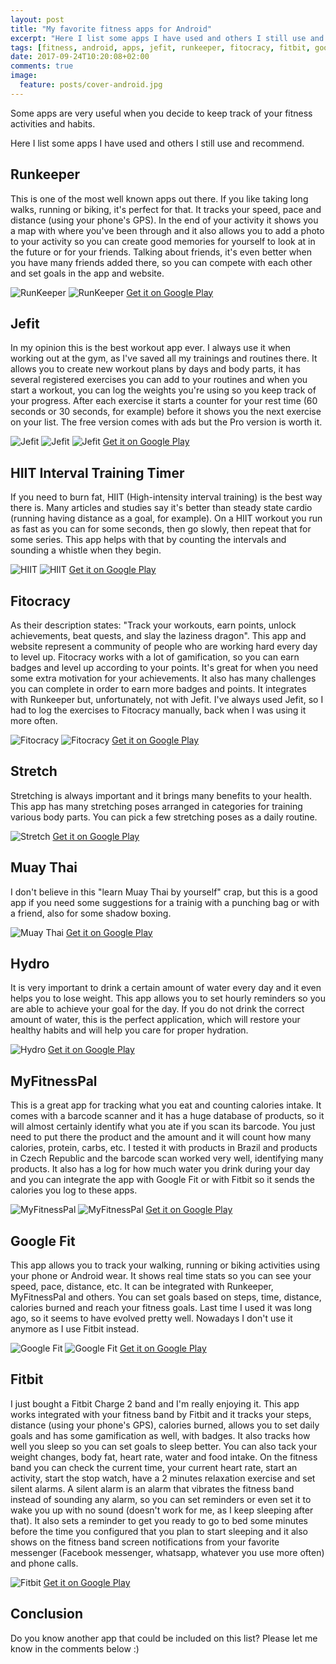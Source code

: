 ```yaml
---
layout: post
title: "My favorite fitness apps for Android"
excerpt: "Here I list some apps I have used and others I still use and recommend"
tags: [fitness, android, apps, jefit, runkeeper, fitocracy, fitbit, google]
date: 2017-09-24T10:20:08+02:00
comments: true
image:
  feature: posts/cover-android.jpg
---
```


Some apps are very useful when you decide to keep track of your fitness activities and habits.

Here I list some apps I have used and others I still use and recommend.

## Runkeeper

This is one of the most well known apps out there. If you like taking long walks, running or biking, it's perfect for that. It tracks your speed, pace and distance (using your phone's GPS). In the end of your activity it shows you a map with where you've been through and it also allows you to add a photo to your activity so you can create good memories for yourself to look at in the future or for your friends. Talking about friends, it's even better when you have many friends added there, so you can compete with each other and set goals in the app and website.

![RunKeeper](/images/posts/runkeeper_00.png "RunKeeper") ![RunKeeper](/images/posts/runkeeper_01.png "RunKeeper")
[Get it on Google Play](https://play.google.com/store/apps/details?id=com.fitnesskeeper.runkeeper.pro)

## Jefit

In my opinion this is the best workout app ever. I always use it when working out at the gym, as I've saved all my trainings and routines there. It allows you to create new workout plans by days and body parts, it has several registered exercises you can add to your routines and when you start a workout, you can log the weights you're using so you keep track of your progress. After each exercise it starts a counter for your rest time (60 seconds or 30 seconds, for example) before it shows you the next exercise on your list. The free version comes with ads but the Pro version is worth it.

![Jefit](/images/posts/jefit_00.png "Jefit") ![Jefit](/images/posts/jefit_01.jpg "Jefit") ![Jefit](/images/posts/jefit_02.jpg "Jefit")
[Get it on Google Play](https://play.google.com/store/apps/details?id=je.fit)

## HIIT Interval Training Timer

If you need to burn fat, HIIT (High-intensity interval training) is the best way there is. Many articles and studies say it's better than steady state cardio (running having distance as a goal, for example). On a HIIT workout you run as fast as you can for some seconds, then go slowly, then repeat that for some series. This app helps with that by counting the intervals and sounding a whistle when they begin.

![HIIT](/images/posts/hiit_00.jpg "HIIT") ![HIIT](/images/posts/hiit_01.jpg "HIIT")
[Get it on Google Play](https://play.google.com/store/apps/details?id=com.ihunda.android.hiit)

## Fitocracy

As their description states: "Track your workouts, earn points, unlock achievements, beat quests, and slay the laziness dragon".
This app and website represent a community of people who are working hard every day to level up. Fitocracy works with a lot of gamification, so you can earn badges and level up according to your points. It's great for when you need some extra motivation for your achievements. It also has many challenges you can complete in order to earn more badges and points. It integrates with Runkeeper but, unfortunately, not with Jefit. I've always used Jefit, so I had to log the exercises to Fitocracy manually, back when I was using it more often.

![Fitocracy](/images/posts/fitocracy_00.jpg "Fitocracy") ![Fitocracy](/images/posts/fitocracy_01.jpg "Fitocracy")
[Get it on Google Play](https://play.google.com/store/apps/details?id=com.fitocracy.app)

## Stretch

Stretching is always important and it brings many benefits to your health. This app has many stretching poses arranged in categories for training various body parts. You can pick a few stretching poses as a daily routine.

![Stretch](/images/posts/stretching.jpg "Stretch")
[Get it on Google Play](https://play.google.com/store/apps/details?id=imoblife.stretchexercises.lite)

## Muay Thai

I don't believe in this "learn Muay Thai by yourself" crap, but this is a good app if you need some suggestions for a trainig with a punching bag or with a friend, also for some shadow boxing.

![Muay Thai](/images/posts/muaythai.jpg "Muay Thai")
[Get it on Google Play](https://play.google.com/store/apps/details?id=com.fitivity.muay_thai_training)

## Hydro

It is very important to drink a certain amount of water every day and it even helps you to lose weight. This app allows you to set hourly reminders so you are able to achieve your goal for the day. If you do not drink the correct amount of water, this is the perfect application, which will restore your healthy habits and will help you care for proper hydration.

![Hydro](/images/posts/hydro.jpg "Hydro")
[Get it on Google Play](https://play.google.com/store/apps/details?id=com.freshware.hydro)

## MyFitnessPal

This is a great app for tracking what you eat and counting calories intake. It comes with a barcode scanner and it has a huge database of products, so it will almost certainly identify what you ate if you scan its barcode. You just need to put there the product and the amount and it will count how many calories, protein, carbs, etc. I tested it with products in Brazil and products in Czech Republic and the barcode scan worked very well, identifying many products. It also has a log for how much water you drink during your day and you can integrate the app with Google Fit or with Fitbit so it sends the calories you log to these apps.

![MyFitnessPal](/images/posts/myfitnesspal_00.png "MyFitnessPal") ![MyFitnessPal](/images/posts/myfitnesspal_01.png "MyFitnessPal")
[Get it on Google Play](https://play.google.com/store/apps/details?id=com.myfitnesspal.android)

## Google Fit

This app allows you to track your walking, running or biking activities using your phone or Android wear. It shows real time stats so you can see your speed, pace, distance, etc. It can be integrated with Runkeeper, MyFitnessPal and others. You can set goals based on steps, time, distance, calories burned and reach your fitness goals. Last time I used it was long ago, so it seems to have evolved pretty well. Nowadays I don't use it anymore as I use Fitbit instead.

![Google Fit](/images/posts/googlefit_00.jpg "Google Fit") ![Google Fit](/images/posts/googlefit_01.jpg "Google Fit")
[Get it on Google Play](https://play.google.com/store/apps/details?id=com.google.android.apps.fitness)

## Fitbit

I just bought a Fitbit Charge 2 band and I'm really enjoying it. This app works integrated with your fitness band by Fitbit and it tracks your steps, distance (using your phone's GPS), calories burned, allows you to set daily goals and has some gamification as well, with badges. It also tracks how well you sleep so you can set goals to sleep better. You can also tack your weight changes, body fat, heart rate, water and food intake. On the fitness band you can check the current time, your current heart rate, start an activity, start the stop watch, have a 2 minutes relaxation exercise and set silent alarms. A silent alarm is an alarm that vibrates the fitness band instead of sounding any alarm, so you can set reminders or even set it to wake you up with no sound (doesn't work for me, as I keep sleeping after that). It also sets a reminder to get you ready to go to bed some minutes before the time you configured that you plan to start sleeping and it also shows on the fitness band screen notifications from your favorite messenger (Facebook messenger, whatsapp, whatever you use more often) and phone calls.

![Fitbit](/images/posts/fitbit.jpg "Fitbit")
[Get it on Google Play](https://play.google.com/store/apps/details?id=com.fitbit.FitbitMobile)

## Conclusion

Do you know another app that could be included on this list? Please let me know in the comments below :)
